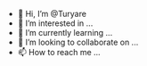 - 👋 Hi, I’m @Turyare
- 👀 I’m interested in ...
- 🌱 I’m currently learning ...
- 💞️ I’m looking to collaborate on ...
- 📫 How to reach me ...

<!---
Turyare/Turyare is a ✨ special ✨ repository because its `README.md` (this file) appears on your GitHub profile.
You can click the Preview link to take a look at your changes.
--->
